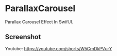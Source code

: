 # ParallaxCarousel
Parallax Carousel Effect In SwifUI.

## Screenshot


Youtube: https://youtube.com/shorts/W5CmDkPVurY
